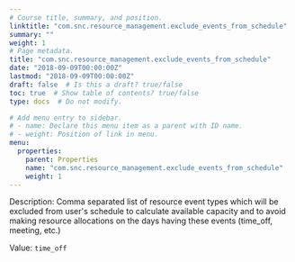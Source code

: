 ```yaml
---
# Course title, summary, and position.
linktitle: "com.snc.resource_management.exclude_events_from_schedule"
summary: ""
weight: 1
# Page metadata.
title: "com.snc.resource_management.exclude_events_from_schedule"
date: "2018-09-09T00:00:00Z"
lastmod: "2018-09-09T00:00:00Z"
draft: false  # Is this a draft? true/false
toc: true  # Show table of contents? true/false
type: docs  # Do not modify.

# Add menu entry to sidebar.
# - name: Declare this menu item as a parent with ID name.
# - weight: Position of link in menu.
menu:
  properties:
    parent: Properties
    name: "com.snc.resource_management.exclude_events_from_schedule"
    weight: 1
---
```


Description: Comma separated list of resource event types which will be excluded from user's schedule to calculate available capacity and to avoid making resource allocations on the days having these events (time_off, meeting, etc.)


Value: `time_off`